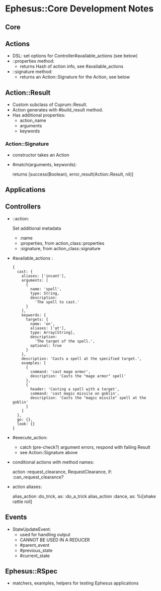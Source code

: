 # Ephesus::Core Development Notes

## Core

## Actions

- DSL: set options for Controller#available_actions (see below)
- ::properties method:
  - returns Hash of action info, see #available_actions
- ::signature method:
  - returns an Action::Signature for the Action, see below

## Action::Result

- Custom subclass of Cuprum::Result.
- Action generates with #build_result method.
- Has additional properties:
  - action_name
  - arguments
  - keywords

### Action::Signature

- constructor takes an Action
- #match(arguments, keywords):

  returns [success(Boolean), error_result(Action::Result, nil)]

## Applications

## Controllers

- ::action:

  Set additional metadata
  - :name
  - :properties, from action_class::properties
  - :signature, from action_class::signature

- #available_actions :
  ```
  {
    cast: {
      aliases: ['incant'],
      arguments: [
        {
          name: 'spell',
          type: String,
          description:
            'The spell to cast.'
        }
      ],
      keywords: {
        targets: {
          name: 'on',
          aliases: ['at'],
          type: Array[String],
          description:
            'The target of the spell.',
          optional: true
        }
      },
      description: 'Casts a spell at the specified target.',
      examples: [
        {
          command: 'cast mage armor',
          description: 'Casts the "mage armor" spell'
        },
        {
          header: 'Casting a spell with a target',
          command: 'cast magic missile on goblin',
          description: 'Casts the "magic missile" spell at the goblin'
        }
      ]
    },
    go: {},
    look: {}
  }
  ```

- #execute_action:
  - catch (pre-check?) argument errors, respond with failing Result
  - see Action::Signature above

- conditional actions with method names:

  action :request_clearance, RequestClearance, if: :can_request_clearance?

- action aliases:

  alias_action :do_trick, as: :do_a_trick
  alias_action :dance, as: %i[shake rattle roll]

## Events

- StateUpdateEvent:
  - used for handling output
  - CANNOT BE USED IN A REDUCER
  - #parent_event
  - #previous_state
  - #current_state

## Ephesus::RSpec

- matchers, examples, helpers for testing Ephesus applications
